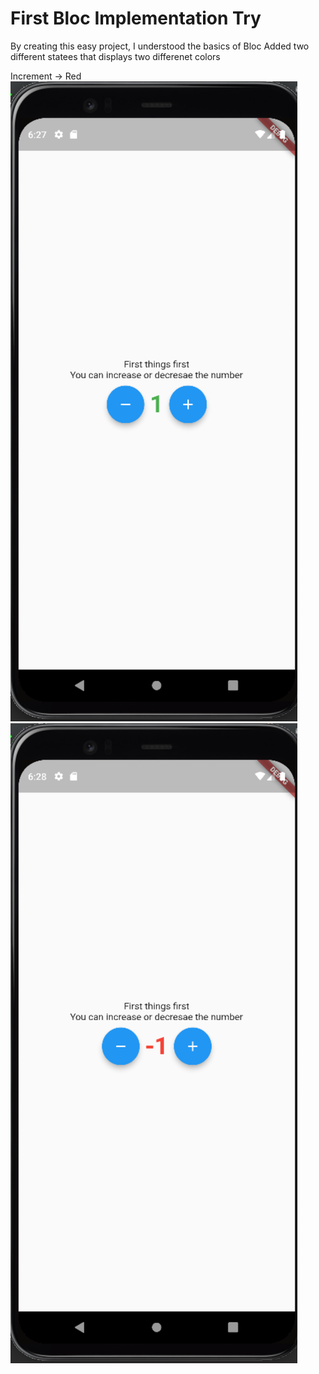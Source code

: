 # First Bloc Implementation Try
By creating this easy project, I understood the basics of Bloc
Added two different statees that displays two differenet colors

Increment -> Red
![increment-green](assets/increment_state.png)
![decrement-red](assets/decrement_state.png)